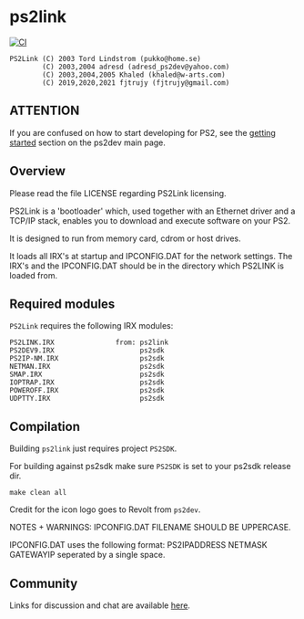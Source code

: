 # ps2link

[![CI](https://github.com/ps2dev/ps2link/workflows/CI/badge.svg)](https://github.com/ps2dev/ps2link/actions?query=workflow%3ACI)

    PS2Link (C) 2003 Tord Lindstrom (pukko@home.se)
            (C) 2003,2004 adresd (adresd_ps2dev@yahoo.com)
            (C) 2003,2004,2005 Khaled (khaled@w-arts.com)
            (C) 2019,2020,2021 fjtrujy (fjtrujy@gmail.com)

## **ATTENTION**

If you are confused on how to start developing for PS2, see the
[getting started](https://ps2dev.github.io/#getting-started) section on
the ps2dev main page.  

## Overview

Please read the file LICENSE regarding PS2Link licensing.

PS2Link is a 'bootloader' which, used together with an Ethernet driver and
a TCP/IP stack, enables you to download and execute software on your PS2.

It is designed to run from memory card, cdrom or host drives.

It loads all IRX's at startup and IPCONFIG.DAT for the network settings.
The IRX's and the IPCONFIG.DAT should be in the directory which PS2LINK is loaded from.

## Required modules

`PS2Link` requires the following IRX modules:

    PS2LINK.IRX               from: ps2link
    PS2DEV9.IRX                     ps2sdk
    PS2IP-NM.IRX                    ps2sdk
    NETMAN.IRX                      ps2sdk
    SMAP.IRX                        ps2sdk
    IOPTRAP.IRX                     ps2sdk
    POWEROFF.IRX                    ps2sdk
    UDPTTY.IRX                      ps2sdk

## Compilation

Building `ps2link` just requires project `PS2SDK`.

For building against ps2sdk make sure `PS2SDK` is set to your ps2sdk release
dir.

    make clean all

Credit for the icon logo goes to Revolt from `ps2dev`.

NOTES + WARNINGS:
IPCONFIG.DAT FILENAME SHOULD BE UPPERCASE.

IPCONFIG.DAT uses the following format:
PS2IPADDRESS NETMASK GATEWAYIP
seperated by a single space.

## Community

Links for discussion and chat are available
[here](https://ps2dev.github.io/#community).  
